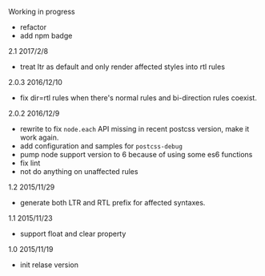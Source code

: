 Working in progress

* refactor
* add npm badge

2.1 2017/2/8

* treat ltr as default and only render affected styles into rtl rules

2.0.3 2016/12/10

* fix dir=rtl rules when there's normal rules and bi-direction rules coexist.

2.0.2 2016/12/9

* rewrite to fix `node.each` API missing in recent postcss version, make it work again.
* add configuration and samples for `postcss-debug`
* pump node support version to 6 because of using some es6 functions
* fix lint
* not do anything on unaffected rules

1.2 2015/11/29

* generate both LTR and RTL prefix for affected syntaxes.

1.1 2015/11/23

* support float and clear property

1.0 2015/11/19

* init relase version
